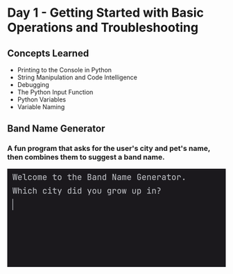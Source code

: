 # Day 1 - Getting Started with Basic Operations and Troubleshooting
## Concepts Learned
- Printing to the Console in Python
- String Manipulation and Code Intelligence
- Debugging
- The Python Input Function
- Python Variables
- Variable Naming
## Band Name Generator
### A fun program that asks for the user's city and pet's name, then combines them to suggest a band name.
![Day 1 Code Demo](../gifs/Day001.gif)
